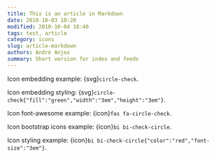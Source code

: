 ```yaml
---
title: This is an article in Markdown
date: 2010-10-03 10:20
modified: 2010-10-04 18:40
tags: test, article
category: icons
slug: article-markdown
authors: André Anjos
summary: Short version for index and feeds
---
```


Icon embedding example: {svg}`circle-check`.

Icon embedding styling: {svg}`circle-check{"fill":"green","width":"3em","height":"3em"}`.

Icon font-awesome example: {icon}`fas fa-circle-check`.

Icon bootstrap icons example: {icon}`bi bi-check-circle`.

Icon styling example: {icon}`bi bi-check-circle{"color":"red","font-size":"3em"}`.
